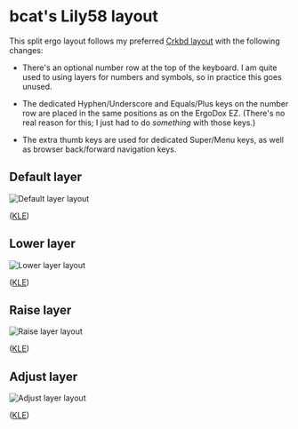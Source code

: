 # bcat's Lily58 layout

This split ergo layout follows my preferred [Crkbd
layout](https://github.com/qmk/qmk_firmware/tree/master/keyboards/crkbd/keymaps/bcat)
with the following changes:

* There's an optional number row at the top of the keyboard. I am quite used to
using layers for numbers and symbols, so in practice this goes unused.

* The dedicated Hyphen/Underscore and Equals/Plus keys on the number row are
placed in the same positions as on the ErgoDox EZ. (There's no real reason for
this; I just had to do _something_ with those keys.)

* The extra thumb keys are used for dedicated Super/Menu keys, as well as
browser back/forward navigation keys.

## Default layer

![Default layer layout](https://i.imgur.com/FNITWJ0.png)

([KLE](http://www.keyboard-layout-editor.com/#/gists/e0eb3af65961e9fd612dcff3ddd88e4f))

## Lower layer

![Lower layer layout](https://i.imgur.com/JVF1p1Q.png)

([KLE](http://www.keyboard-layout-editor.com/#/gists/19ad0d3b5d745fbb2818db09740f5a11))

## Raise layer

![Raise layer layout](https://i.imgur.com/NaWTavA.png)

([KLE](http://www.keyboard-layout-editor.com/#/gists/912be7955f781cdaf692cc4d4c0b5823))

## Adjust layer

![Adjust layer layout](https://i.imgur.com/Rv6jQtC.png)

([KLE](http://www.keyboard-layout-editor.com/#/gists/8f6a3f08350a9bbe1d414b22bca4e6c7))
